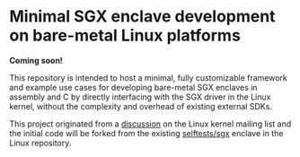 # Minimal SGX enclave development on bare-metal Linux platforms 

**Coming soon!**

This repository is intended to host a minimal, fully customizable framework and
example use cases for developing bare-metal SGX enclaves in assembly and C by
directly interfacing with the SGX driver in the Linux kernel, without the
complexity and overhead of existing external SDKs.

This project originated from a
[discussion](https://lore.kernel.org/all/da0cfb1e-e347-f7f2-ac72-aec0ee0d867d@intel.com/)
on the Linux kernel mailing list and the initial code will be forked from the
existing
[selftests/sgx](https://github.com/torvalds/linux/tree/master/tools/testing/selftests/sgx)
enclave in the Linux repository.

